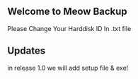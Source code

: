 ## Welcome to Meow Backup

Please Change Your Harddisk ID In .txt file

## Updates
in release 1.0 we will add setup file & exe!
